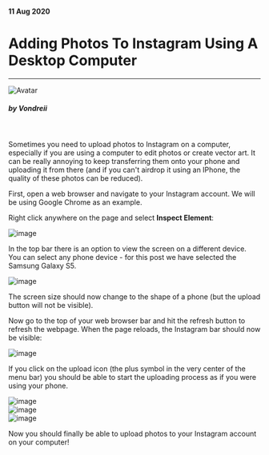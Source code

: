 <div class="writtenContent">

#### 11 Aug 2020
# Adding Photos To Instagram Using A Desktop Computer
___

<!-- ----------- Intro ----------- -->
<div class="avatar-block">
    <img src="../../../assets/social/profile.jpg" loading="lazy" alt="Avatar" class="avatar avatar-align">
    <h5 class="avatar-text avatar-align"> by Vondreii</h5>
</div>
<br>
<!-- <div class="image-container">
    <img src="../../../assets/content/post-images/uploadImageToInstagramViaDesktop/header.jpg" loading="lazy" alt="image" class="image-full"/>
  	<div class="image-description"><p>Photo by <a href="https://unsplash.com/@emmamatthews">Emma Matthews Digital Content Production</a> on Unsplash</p></div>
</div> -->
<!-- ----------------------------- -->

Sometimes you need to upload photos to Instagram on a computer, especially if you are using a computer to edit photos or create vector art. It can be really annoying to keep transferring them onto your phone and uploading it from there (and if you can't airdrop it using an IPhone, the quality of these photos can be reduced).

First, open a web browser and navigate to your Instagram account. We will be using Google Chrome as an example. 

Right click anywhere on the page and select **Inspect Element**:

<!-- ----------- Image ----------- -->
<div class="image-container">
	<img src="../../../assets/content/post-images/uploadImageToInstagramViaDesktop/RightClickInspectElement.PNG" loading="lazy" alt="image" class="image-full"/>
</div>
<!-- ----------------------------- -->

In the top bar there is an option to view the screen on a different device. You can select any phone device - for this post we have selected the Samsung Galaxy S5.

<!-- ----------- Image ----------- -->
<div class="image-container">
	<img src="../../../assets/content/post-images/uploadImageToInstagramViaDesktop/SelectAPhone.PNG" loading="lazy" alt="image" class="image-full"/>
</div>
<!-- ----------------------------- -->

The screen size should now change to the shape of a phone (but the upload button will not be visible).

Now go to the top of your web browser bar and hit the refresh button to refresh the webpage. 
When the page reloads, the Instagram bar should now be visible:

<!-- ----------- Image ----------- -->
<div class="image-container">
	<img src="../../../assets/content/post-images/uploadImageToInstagramViaDesktop/RefreshScreen.PNG" loading="lazy" alt="image" class="image"/>
</div>
<!-- ----------------------------- -->

If you click on the upload icon (the plus symbol in the very center of the menu bar) you should be able to start the uploading process as if you were using your phone.

<!-- ----------- Image ----------- -->
<div class="image-container">
	<img src="../../../assets/content/post-images/uploadImageToInstagramViaDesktop/NewPost.PNG" loading="lazy" alt="image" class="image"/>
</div>
<!-- ----------------------------- -->

<!-- ----------- Image ----------- -->
<div class="image-container">
	<img src="../../../assets/content/post-images/uploadImageToInstagramViaDesktop/NewPost2.PNG" loading="lazy" alt="image" class="image"/>
</div>
<!-- ----------------------------- -->

<!-- ----------- Image ----------- -->
<div class="image-container">
	<img src="../../../assets/content/post-images/uploadImageToInstagramViaDesktop/Posted.PNG" loading="lazy" alt="image" class="image"/>
</div>
<!-- ----------------------------- -->

Now you should finally be able to upload photos to your Instagram account on your computer!

<br><br>

</div>